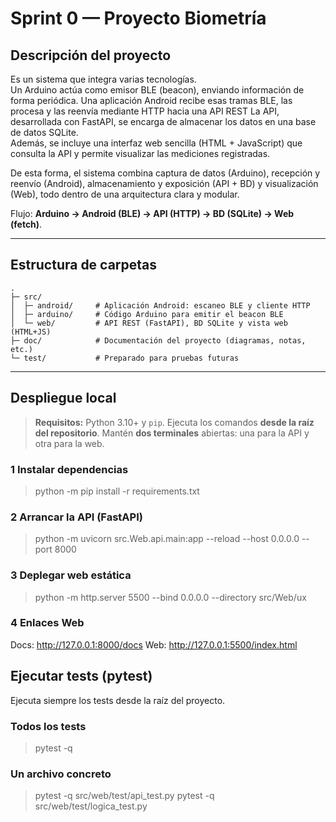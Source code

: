 # Sprint 0 — Proyecto **Biometría**

## Descripción del proyecto
Es un sistema que integra varias tecnologías.  
Un Arduino actúa como emisor BLE (beacon), enviando información de forma periódica. Una aplicación Android recibe esas tramas BLE, las procesa y las reenvía mediante HTTP hacia una API REST La API, desarrollada con FastAPI, se encarga de almacenar los datos en una base de datos SQLite.  
Además, se incluye una interfaz web sencilla (HTML + JavaScript) que consulta la API y permite visualizar las mediciones registradas.  

De esta forma, el sistema combina captura de datos (Arduino), recepción y reenvío (Android), almacenamiento y exposición (API + BD) y visualización (Web), todo dentro de una arquitectura clara y modular.  

Flujo: **Arduino → Android (BLE) → API (HTTP) → BD (SQLite) → Web (fetch)**.

---

## Estructura de carpetas
```
.
├─ src/
│  ├─ android/     # Aplicación Android: escaneo BLE y cliente HTTP
│  ├─ arduino/     # Código Arduino para emitir el beacon BLE
│  └─ web/         # API REST (FastAPI), BD SQLite y vista web (HTML+JS)
├─ doc/            # Documentación del proyecto (diagramas, notas, etc.)
└─ test/           # Preparado para pruebas futuras
```

---

## Despliegue local

> **Requisitos:** Python 3.10+ y `pip`. Ejecuta los comandos **desde la raíz del repositorio**. Mantén **dos terminales** abiertas: una para la API y otra para la web.

### 1 Instalar dependencias

>python -m pip install -r requirements.txt

### 2 Arrancar la API (FastAPI)
> python -m uvicorn src.Web.api.main:app --reload --host 0.0.0.0 --port 8000

### 3 Deplegar web estática

> python -m http.server 5500 --bind 0.0.0.0 --directory src/Web/ux

### 4 Enlaces Web

Docs: http://127.0.0.1:8000/docs
Web: http://127.0.0.1:5500/index.html 

## Ejecutar tests (pytest)

Ejecuta siempre los tests desde la raíz del proyecto.

### Todos los tests

> pytest -q

### Un archivo concreto

> pytest -q src/web/test/api_test.py
> pytest -q src/web/test/logica_test.py

